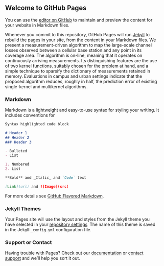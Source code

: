 ## Welcome to GitHub Pages

You can use the [editor on GitHub](https://github.com/RasoulNik/RasoulNik/edit/master/README.md) to maintain and preview the content for your website in Markdown files.

Whenever you commit to this repository, GitHub Pages will run [Jekyll](https://jekyllrb.com/) to rebuild the pages in your site, from the content in your Markdown files.
We present a measurement-driven algorithm to map
the large-scale channel losses observed between a cellular base
station and any point in its coverage area. The algorithm
is on-line, meaning that it operates on continuously arriving
measurements. Its distinguishing features are the use of two
kernel functions, suitably chosen for the problem at hand, and
a simple technique to sparsify the dictionary of measurements
retained in memory. Evaluations in campus and urban settings
indicate that the proposed algorithm reduces, roughly in half,
the prediction error of existing single-kernel and multikernel
algorithms.

### Markdown

Markdown is a lightweight and easy-to-use syntax for styling your writing. It includes conventions for

```markdown
Syntax highlighted code block

# Header 1
## Header 2
### Header 3

- Bulleted
- List

1. Numbered
2. List

**Bold** and _Italic_ and `Code` text

[Link](url) and ![Image](src)
```

For more details see [GitHub Flavored Markdown](https://guides.github.com/features/mastering-markdown/).

### Jekyll Themes

Your Pages site will use the layout and styles from the Jekyll theme you have selected in your [repository settings](https://github.com/RasoulNik/RasoulNik/settings). The name of this theme is saved in the Jekyll `_config.yml` configuration file.

### Support or Contact

Having trouble with Pages? Check out our [documentation](https://help.github.com/categories/github-pages-basics/) or [contact support](https://github.com/contact) and we’ll help you sort it out.
